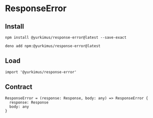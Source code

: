 # ResponseError

## Install

```
npm install @yurkimus/response-error@latest --save-exact
```

```
deno add npm:@yurkimus/response-error@latest
```

## Load

```
import '@yurkimus/response-error'
```

## Contract

```
ResponseError = (response: Response, body: any) => ResponseError {
  response: Response
  body: any
}
```
